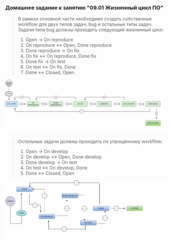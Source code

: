 ### Домашнее задание к занятию "09.01 Жизненный цикл ПО"

> В рамках основной части необходимо создать собственные  workflow для двух типов задач: bug и остальные типы задач. Задачи типа  bug должны проходить следующий жизненный цикл:
>
> 1. Open -> On reproduce
> 2. On reproduce <-> Open, Done reproduce
> 3. Done reproduce -> On fix
> 4. On fix <-> On reproduce, Done fix
> 5. Done fix -> On test
> 6. On test <-> On fix, Done
> 7. Done <-> Closed, Open

![Netology_Kanban.png](https://github.com/tsteplova/devops-netology/blob/fix/Netology_Kanban.png?raw=true)

> Остальные задачи должны проходить по упрощённому workflow:
>
> 1. Open -> On develop
> 2. On develop <-> Open, Done develop
> 3. Done develop -> On test
> 4. On test <-> On develop, Done
> 5. Done <-> Closed, Open

![Netology_kanban_1.png](https://github.com/tsteplova/devops-netology/blob/fix/Netology_kanban_1.png?raw=true)